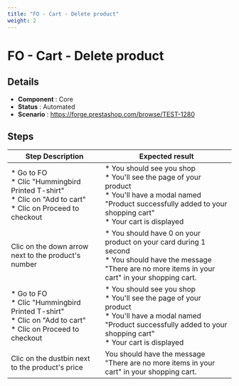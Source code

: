 ```yaml
---
title: "FO - Cart - Delete product"
weight: 2
---
```


# FO - Cart - Delete product
## Details
* **Component** : Core
* **Status** : Automated
* **Scenario** : https://forge.prestashop.com/browse/TEST-1280

## Steps
| Step Description | Expected result |
| ----- | ----- |
| * Go to FO <br> * Clic "Hummingbird Printed T-shirt"<br> * Clic on "Add to cart"<br> * Clic on Proceed to checkout | * You should see you shop<br> * You'll see the page of your product<br> * You'll have a modal named "Product successfully added to your shopping cart"<br> * Your cart is displayed |
| Clic on the down arrow next to the product's number | * You should have 0 on your product on your card during 1 second <br> * You should have the message "There are no more items in your cart" in your shopping cart. |
| * Go to FO <br> * Clic "Hummingbird Printed T-shirt"<br> * Clic on "Add to cart"<br> * Clic on Proceed to checkout | * You should see you shop<br> * You'll see the page of your product<br> * You'll have a modal named "Product successfully added to your shopping cart"<br> * Your cart is displayed |
| Clic on the dustbin next to the product's price | You should have the message "There are no more items in your cart" in your shopping cart. |
